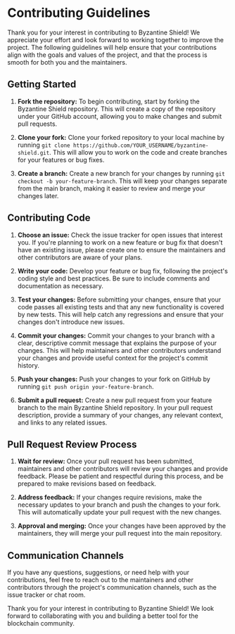 # Contributing Guidelines

Thank you for your interest in contributing to Byzantine Shield! We appreciate your effort and look forward to working together to improve the project. The following guidelines will help ensure that your contributions align with the goals and values of the project, and that the process is smooth for both you and the maintainers.

## Getting Started

1. **Fork the repository:** To begin contributing, start by forking the Byzantine Shield repository. This will create a copy of the repository under your GitHub account, allowing you to make changes and submit pull requests.

2. **Clone your fork:** Clone your forked repository to your local machine by running `git clone https://github.com/YOUR_USERNAME/byzantine-shield.git`. This will allow you to work on the code and create branches for your features or bug fixes.

3. **Create a branch:** Create a new branch for your changes by running `git checkout -b your-feature-branch`. This will keep your changes separate from the main branch, making it easier to review and merge your changes later.

## Contributing Code

1. **Choose an issue:** Check the issue tracker for open issues that interest you. If you're planning to work on a new feature or bug fix that doesn't have an existing issue, please create one to ensure the maintainers and other contributors are aware of your plans.

2. **Write your code:** Develop your feature or bug fix, following the project's coding style and best practices. Be sure to include comments and documentation as necessary.

3. **Test your changes:** Before submitting your changes, ensure that your code passes all existing tests and that any new functionality is covered by new tests. This will help catch any regressions and ensure that your changes don't introduce new issues.

4. **Commit your changes:** Commit your changes to your branch with a clear, descriptive commit message that explains the purpose of your changes. This will help maintainers and other contributors understand your changes and provide useful context for the project's commit history.

5. **Push your changes:** Push your changes to your fork on GitHub by running `git push origin your-feature-branch`.

6. **Submit a pull request:** Create a new pull request from your feature branch to the main Byzantine Shield repository. In your pull request description, provide a summary of your changes, any relevant context, and links to any related issues.

## Pull Request Review Process

1. **Wait for review:** Once your pull request has been submitted, maintainers and other contributors will review your changes and provide feedback. Please be patient and respectful during this process, and be prepared to make revisions based on feedback.

2. **Address feedback:** If your changes require revisions, make the necessary updates to your branch and push the changes to your fork. This will automatically update your pull request with the new changes.

3. **Approval and merging:** Once your changes have been approved by the maintainers, they will merge your pull request into the main repository.

## Communication Channels

If you have any questions, suggestions, or need help with your contributions, feel free to reach out to the maintainers and other contributors through the project's communication channels, such as the issue tracker or chat room.

Thank you for your interest in contributing to Byzantine Shield! We look forward to collaborating with you and building a better tool for the blockchain community.
